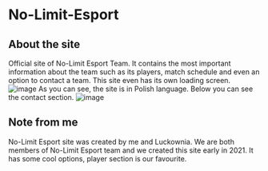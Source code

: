# No-Limit-Esport
## About the site
Official site of No-Limit Esport Team. It contains the most important information about the team such as its players, match schedule and even an option to contact a team.  This site even has its own loading screen.
![image](https://user-images.githubusercontent.com/81330932/143687969-31a72b04-187e-4e36-8983-5d65efbc2350.png)
As you can see, the site is in Polish language. Below you can see the contact section.
![image](https://user-images.githubusercontent.com/81330932/143688021-c1cbd88c-b4c1-4202-a1b0-88776dc4f14c.png)
## Note from me
No-Limit Esport site was created by me and Luckownia. We are both members of No-Limit Esport team and we created this site early in 2021. It has some cool options, player section is our favourite.

